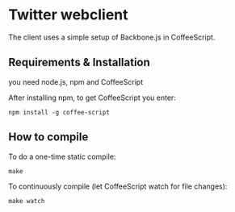 # Twitter webclient

The client uses a simple setup of Backbone.js in CoffeeScript.


## Requirements & Installation

you need node.js, npm and CoffeeScript

After installing npm, to get CoffeeScript you enter:

    npm install -g coffee-script


## How to compile

To do a one-time static compile:

    make

To continuously compile (let CoffeeScript watch for file changes):

    make watch
